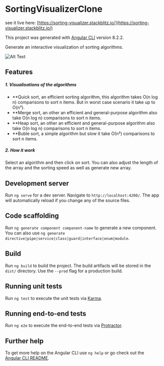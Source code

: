 # SortingVisualizerClone

see it live here: [https://sorting-visualizer.stackblitz.io/](https://sorting-visualizer.stackblitz.io/)

This project was generated with [Angular CLI](https://github.com/angular/angular-cli) version 8.2.2.

Generate an interactive visualization of sorting algorithms.

![Alt Text](https://media.giphy.com/media/cKVkHxEG3hyBCNs5mh/source.gif)

## Features

##### 1. Visualisations of the algorithms

- **Quick sort, an efficient sorting algorithm, this algorithm takes O(n log n) comparisons to sort n items. But in worst case scenario it take up to O(n²).
- **Merge sort, an other an efficient and general-purpose algorithm also take O(n log n) comparisons to sort n items.
- **Heap sort, an other an efficient and general-purpose algorithm also take O(n log n) comparisons to sort n items.
- **Buble sort, a simple algorithm but slow it take О(n²) comparisons to sort n items.

##### 2. How it work

Select an algorithm and then click on sort. You can also adjust the length of the array and the sorting speed as well as generate new array.

## Development server

Run `ng serve` for a dev server. Navigate to `http://localhost:4200/`. The app will automatically reload if you change any of the source files.

## Code scaffolding

Run `ng generate component component-name` to generate a new component. You can also use `ng generate directive|pipe|service|class|guard|interface|enum|module`.

## Build

Run `ng build` to build the project. The build artifacts will be stored in the `dist/` directory. Use the `--prod` flag for a production build.

## Running unit tests

Run `ng test` to execute the unit tests via [Karma](https://karma-runner.github.io).

## Running end-to-end tests

Run `ng e2e` to execute the end-to-end tests via [Protractor](http://www.protractortest.org/).

## Further help

To get more help on the Angular CLI use `ng help` or go check out the [Angular CLI README](https://github.com/angular/angular-cli/blob/master/README.md).
